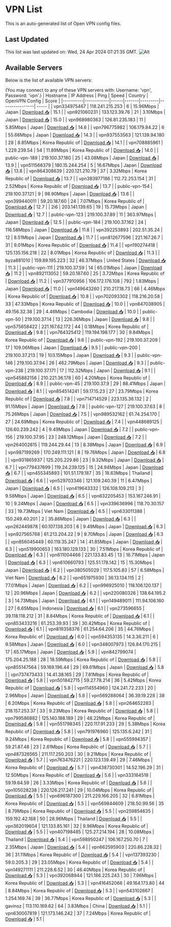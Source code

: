 # VPN List

This is an auto-generated list of Open VPN config files.

## Last Updated

This list was last updated on: Wed, 24 Apr 2024 07:21:35 GMT.
![Alt](https://repobeats.axiom.co/api/embed/186b98318ef1479477931607c1ad7d823f12451f.svg "Repobeats analytics image")

## Available Servers

Below is the list of available VPN servers:

(You may connect to any of these VPN servers with: Username: 'vpn', Password: 'vpn'.)
| Hostname | IP Address | Ping | Speed | Country | OpenVPN Config | Score |
|----------|------------|------|-------|---------|----------------| ----- |
| vpn334975467 | 118.241.215.253 | 6 | 15.96Mbps | Japan | [Download 📥](./configs/server_0_JP.ovpn) | 15.1 |
| vpn921060231 | 133.123.39.76 | 21 | 3.10Mbps | Japan | [Download 📥](./configs/server_1_JP.ovpn) | 15.0 |
| vpn968980363 | 126.81.235.183 | 11 | 5.85Mbps | Japan | [Download 📥](./configs/server_2_JP.ovpn) | 14.6 |
| vpn796775982 | 106.179.84.22 | 6 | 55.66Mbps | Japan | [Download 📥](./configs/server_3_JP.ovpn) | 14.3 |
| vpn937553563 | 121.139.94.180 | 28 | 8.85Mbps | Korea Republic of | [Download 📥](./configs/server_4_KR.ovpn) | 14.1 |
| vpn708885961 | 1.229.239.54 | 54 | 11.89Mbps | Korea Republic of | [Download 📥](./configs/server_5_KR.ovpn) | 14.0 |
| public-vpn-189 | 219.100.37.180 | 25 | 43.08Mbps | Japan | [Download 📥](./configs/server_6_JP.ovpn) | 13.9 |
| vpn511566379 | 180.15.244.254 | 5 | 16.67Mbps | Japan | [Download 📥](./configs/server_7_JP.ovpn) | 13.8 |
| vpn864308639 | 220.121.210.79 | 37 | 3.32Mbps | Korea Republic of | [Download 📥](./configs/server_8_KR.ovpn) | 13.7 |
| vpn383977186 | 112.72.253.154 | 31 | 2.52Mbps | Korea Republic of | [Download 📥](./configs/server_9_KR.ovpn) | 13.7 |
| public-vpn-154 | 219.100.37.121 | 9 | 98.90Mbps | Japan | [Download 📥](./configs/server_10_JP.ovpn) | 13.6 |
| vpn399440011 | 59.20.187.60 | 24 | 7.07Mbps | Korea Republic of | [Download 📥](./configs/server_11_KR.ovpn) | 12.7 |
| 2i6 | 203.141.139.65 | 19 | 15.73Mbps | Japan | [Download 📥](./configs/server_12_JP.ovpn) | 12.7 |
| public-vpn-123 | 219.100.37.89 | 11 | 363.97Mbps | Japan | [Download 📥](./configs/server_13_JP.ovpn) | 12.5 |
| public-vpn-184 | 219.100.37.162 | 24 | 116.58Mbps | Japan | [Download 📥](./configs/server_14_JP.ovpn) | 11.8 |
| vpn392253893 | 202.51.35.24 | 12 | 8.51Mbps | Japan | [Download 📥](./configs/server_15_JP.ovpn) | 11.7 |
| vpn812677596 | 221.167.26.7 | 31 | 9.01Mbps | Korea Republic of | [Download 📥](./configs/server_16_KR.ovpn) | 11.4 |
| vpn190274418 | 125.135.156.218 | 22 | 8.01Mbps | Korea Republic of | [Download 📥](./configs/server_17_KR.ovpn) | 11.3 |
| byza881010 | 159.89.195.223 | 32 | 46.37Mbps | United States | [Download 📥](./configs/server_18_US.ovpn) | 11.3 |
| public-vpn-111 | 219.100.37.59 | 14 | 65.01Mbps | Japan | [Download 📥](./configs/server_19_JP.ovpn) | 11.2 |
| vpn892113052 | 59.20.187.60 | 25 | 3.72Mbps | Korea Republic of | [Download 📥](./configs/server_20_KR.ovpn) | 11.2 |
| vpn377910956 | 106.172.176.108 | 792 | 1.83Mbps | Japan | [Download 📥](./configs/server_21_JP.ovpn) | 11.0 |
| vpn149643260 | 210.217.18.73 | 66 | 4.46Mbps | Korea Republic of | [Download 📥](./configs/server_22_KR.ovpn) | 10.8 |
| vpn702093302 | 118.216.20.58 | 33 | 47.33Mbps | Korea Republic of | [Download 📥](./configs/server_23_KR.ovpn) | 10.0 |
| vpn847038905 | 49.156.32.38 | 29 | 4.46Mbps | Cambodia | [Download 📥](./configs/server_24_KH.ovpn) | 10.0 |
| public-vpn-50 | 219.100.37.14 | 13 | 226.36Mbps | Japan | [Download 📥](./configs/server_25_JP.ovpn) | 9.8 |
| vpn575658422 | 221.167.62.172 | 44 | 0.18Mbps | Korea Republic of | [Download 📥](./configs/server_26_KR.ovpn) | 9.8 |
| vpn764325412 | 119.194.198.177 | 30 | 9.84Mbps | Korea Republic of | [Download 📥](./configs/server_27_KR.ovpn) | 9.6 |
| public-vpn-192 | 219.100.37.209 | 17 | 109.06Mbps | Japan | [Download 📥](./configs/server_28_JP.ovpn) | 9.5 |
| public-vpn-200 | 219.100.37.213 | 19 | 103.15Mbps | Japan | [Download 📥](./configs/server_29_JP.ovpn) | 9.3 |
| public-vpn-146 | 219.100.37.94 | 26 | 462.79Mbps | Japan | [Download 📥](./configs/server_30_JP.ovpn) | 9.3 |
| public-vpn-238 | 219.100.37.171 | 17 | 112.32Mbps | Japan | [Download 📥](./configs/server_31_JP.ovpn) | 9.1 |
| vpn545882156 | 210.221.36.178 | 60 | 4.20Mbps | Korea Republic of | [Download 📥](./configs/server_32_KR.ovpn) | 8.9 |
| public-vpn-45 | 219.100.37.9 | 29 | 88.41Mbps | Japan | [Download 📥](./configs/server_33_JP.ovpn) | 8.1 |
| vpn854514241 | 59.17.15.23 | 27 | 23.79Mbps | Korea Republic of | [Download 📥](./configs/server_34_KR.ovpn) | 7.8 |
| vpn714714529 | 223.135.36.132 | 2 | 91.15Mbps | Japan | [Download 📥](./configs/server_35_JP.ovpn) | 7.8 |
| public-vpn-127 | 219.100.37.63 | 8 | 75.26Mbps | Japan | [Download 📥](./configs/server_36_JP.ovpn) | 7.5 |
| vpn989532162 | 61.74.254.170 | 27 | 24.69Mbps | Korea Republic of | [Download 📥](./configs/server_37_KR.ovpn) | 7.4 |
| vpn448689125 | 126.60.239.242 | 4 | 9.49Mbps | Japan | [Download 📥](./configs/server_38_JP.ovpn) | 7.2 |
| public-vpn-156 | 219.100.37.95 | 23 | 248.12Mbps | Japan | [Download 📥](./configs/server_39_JP.ovpn) | 7.2 |
| vpn264002615 | 119.244.29.44 | 13 | 8.38Mbps | Japan | [Download 📥](./configs/server_40_JP.ovpn) | 6.9 |
| vpn987199269 | 170.249.111.121 | 8 | 19.76Mbps | Japan | [Download 📥](./configs/server_41_JP.ovpn) | 6.8 |
| vpn931865937 | 125.205.229.86 | 23 | 9.32Mbps | Japan | [Download 📥](./configs/server_42_JP.ovpn) | 6.7 |
| vpn779437699 | 119.24.239.125 | 15 | 24.94Mbps | Japan | [Download 📥](./configs/server_43_JP.ovpn) | 6.7 |
| vpn455345893 | 101.51.179.187 | 35 | 18.63Mbps | Thailand | [Download 📥](./configs/server_44_TH.ovpn) | 6.6 |
| vpn529703346 | 121.109.240.39 | 11 | 6.47Mbps | Japan | [Download 📥](./configs/server_45_JP.ovpn) | 6.5 |
| vpn419643332 | 126.108.109.213 | 3 | 9.58Mbps | Japan | [Download 📥](./configs/server_46_JP.ovpn) | 6.5 |
| vpn632205453 | 153.167.246.91 | 10 | 9.24Mbps | Japan | [Download 📥](./configs/server_47_JP.ovpn) | 6.5 |
| vpn339636996 | 118.70.30.157 | 33 | 19.73Mbps | Viet Nam | [Download 📥](./configs/server_48_VN.ovpn) | 6.5 |
| vpn633011388 | 150.249.40.201 | 2 | 35.86Mbps | Japan | [Download 📥](./configs/server_49_JP.ovpn) | 6.3 |
| vpn262449878 | 60.107.138.203 | 6 | 9.49Mbps | Japan | [Download 📥](./configs/server_50_JP.ovpn) | 6.3 |
| vpn927565768 | 61.213.204.22 | 9 | 9.70Mbps | Japan | [Download 📥](./configs/server_51_JP.ovpn) | 6.3 |
| vpn856045449 | 60.119.35.247 | 14 | 41.85Mbps | Japan | [Download 📥](./configs/server_52_JP.ovpn) | 6.3 |
| vpn519900653 | 163.180.129.133 | 30 | 7.51Mbps | Korea Republic of | [Download 📥](./configs/server_53_KR.ovpn) | 6.3 |
| vpn611004466 | 221.133.83.45 | 13 | 16.71Mbps | Japan | [Download 📥](./configs/server_54_JP.ovpn) | 6.3 |
| vpn610660793 | 125.51.178.142 | 15 | 15.30Mbps | Japan | [Download 📥](./configs/server_55_JP.ovpn) | 6.2 |
| vpn380505029 | 117.5.105.83 | 57 | 6.58Mbps | Viet Nam | [Download 📥](./configs/server_56_VN.ovpn) | 6.2 |
| vpn651975930 | 36.13.134.115 | 2 | 77.01Mbps | Japan | [Download 📥](./configs/server_57_JP.ovpn) | 6.2 |
| vpn996925010 | 118.106.120.137 | 12 | 20.96Mbps | Japan | [Download 📥](./configs/server_58_JP.ovpn) | 6.2 |
| vpn220080326 | 138.64.195.2 | 3 | 14.73Mbps | Japan | [Download 📥](./configs/server_59_JP.ovpn) | 6.1 |
| vpn149489011 | 111.94.106.160 | 27 | 6.65Mbps | Indonesia | [Download 📥](./configs/server_60_ID.ovpn) | 6.1 |
| vpn273596655 | 39.118.118.212 | 31 | 8.84Mbps | Korea Republic of | [Download 📥](./configs/server_61_KR.ovpn) | 6.1 |
| vpn853433216 | 61.253.39.93 | 39 | 30.42Mbps | Korea Republic of | [Download 📥](./configs/server_62_KR.ovpn) | 6.1 |
| vpn819358376 | 61.254.64.206 | 35 | 44.76Mbps | Korea Republic of | [Download 📥](./configs/server_63_KR.ovpn) | 6.0 |
| vpn594353135 | 14.3.36.211 | 6 | 9.58Mbps | Japan | [Download 📥](./configs/server_64_JP.ovpn) | 6.0 |
| vpn348007973 | 126.84.170.215 | 17 | 65.17Mbps | Japan | [Download 📥](./configs/server_65_JP.ovpn) | 5.9 |
| vpn842799074 | 175.204.25.188 | 28 | 18.59Mbps | Korea Republic of | [Download 📥](./configs/server_66_KR.ovpn) | 5.8 |
| vpn855147564 | 59.169.196.44 | 29 | 69.61Mbps | Japan | [Download 📥](./configs/server_67_JP.ovpn) | 5.8 |
| vpn737473433 | 14.41.38.165 | 29 | 7.81Mbps | Korea Republic of | [Download 📥](./configs/server_68_KR.ovpn) | 5.8 |
| vpn501842715 | 59.27.78.214 | 36 | 5.42Mbps | Korea Republic of | [Download 📥](./configs/server_69_KR.ovpn) | 5.8 |
| vpn114554960 | 124.241.72.233 | 20 | 2.96Mbps | Japan | [Download 📥](./configs/server_70_JP.ovpn) | 5.8 |
| vpn569288064 | 36.39.19.228 | 38 | 6.20Mbps | Korea Republic of | [Download 📥](./configs/server_71_KR.ovpn) | 5.8 |
| vpn264652283 | 218.157.253.37 | 33 | 9.23Mbps | Korea Republic of | [Download 📥](./configs/server_72_KR.ovpn) | 5.8 |
| vpn799586882 | 125.140.188.189 | 29 | 48.22Mbps | Korea Republic of | [Download 📥](./configs/server_73_KR.ovpn) | 5.8 |
| vpn551798345 | 220.117.91.233 | 29 | 5.38Mbps | Korea Republic of | [Download 📥](./configs/server_74_KR.ovpn) | 5.8 |
| vpn791976960 | 125.135.6.242 | 31 | 9.24Mbps | Korea Republic of | [Download 📥](./configs/server_75_KR.ovpn) | 5.8 |
| vpn555994357 | 59.21.87.48 | 23 | 2.61Mbps | Korea Republic of | [Download 📥](./configs/server_76_KR.ovpn) | 5.7 |
| vpn487326565 | 211.117.250.203 | 30 | 9.21Mbps | Korea Republic of | [Download 📥](./configs/server_77_KR.ovpn) | 5.7 |
| vpn763476221 | 220.123.139.49 | 29 | 7.46Mbps | Korea Republic of | [Download 📥](./configs/server_78_KR.ovpn) | 5.7 |
| vpn438730301 | 14.52.196.29 | 31 | 12.50Mbps | Korea Republic of | [Download 📥](./configs/server_79_KR.ovpn) | 5.6 |
| vpn333164518 | 59.19.64.59 | 26 | 3.33Mbps | Korea Republic of | [Download 📥](./configs/server_80_KR.ovpn) | 5.6 |
| vpn105028238 | 220.126.217.241 | 29 | 10.04Mbps | Korea Republic of | [Download 📥](./configs/server_81_KR.ovpn) | 5.5 |
| vpn696187300 | 211.229.166.205 | 32 | 6.81Mbps | Korea Republic of | [Download 📥](./configs/server_82_KR.ovpn) | 5.5 |
| vpn569844609 | 218.50.99.56 | 35 | 8.79Mbps | Korea Republic of | [Download 📥](./configs/server_83_KR.ovpn) | 5.5 |
| vpn259854635 | 159.192.42.168 | 50 | 28.96Mbps | Thailand | [Download 📥](./configs/server_84_TH.ovpn) | 5.5 |
| vpn362019604 | 121.133.85.161 | 32 | 9.96Mbps | Korea Republic of | [Download 📥](./configs/server_85_KR.ovpn) | 5.5 |
| vpn407198485 | 125.27.214.194 | 28 | 10.08Mbps | Thailand | [Download 📥](./configs/server_86_TH.ovpn) | 5.4 |
| vpn598950247 | 106.167.250.70 | 7 | 2.35Mbps | Japan | [Download 📥](./configs/server_87_JP.ovpn) | 5.4 |
| vpn662595903 | 220.86.228.32 | 36 | 31.11Mbps | Korea Republic of | [Download 📥](./configs/server_88_KR.ovpn) | 5.4 |
| vpn137393230 | 59.0.205.3 | 29 | 23.05Mbps | Korea Republic of | [Download 📥](./configs/server_89_KR.ovpn) | 5.4 |
| vpn149271111 | 211.228.6.52 | 30 | 46.40Mbps | Korea Republic of | [Download 📥](./configs/server_90_KR.ovpn) | 5.3 |
| vpn392068944 | 121.186.225.243 | 30 | 7.96Mbps | Korea Republic of | [Download 📥](./configs/server_91_KR.ovpn) | 5.3 |
| vpn416452066 | 49.164.173.80 | 44 | 8.84Mbps | Korea Republic of | [Download 📥](./configs/server_92_KR.ovpn) | 5.3 |
| vpn543102667 | 1.254.169.74 | 39 | 36.77Mbps | Korea Republic of | [Download 📥](./configs/server_93_KR.ovpn) | 5.3 |
| gavinsz | 113.110.169.62 | 64 | 3.83Mbps | China | [Download 📥](./configs/server_94_CN.ovpn) | 5.1 |
| vpn630007819 | 121.173.146.242 | 37 | 7.24Mbps | Korea Republic of | [Download 📥](./configs/server_95_KR.ovpn) | 5.1 |
